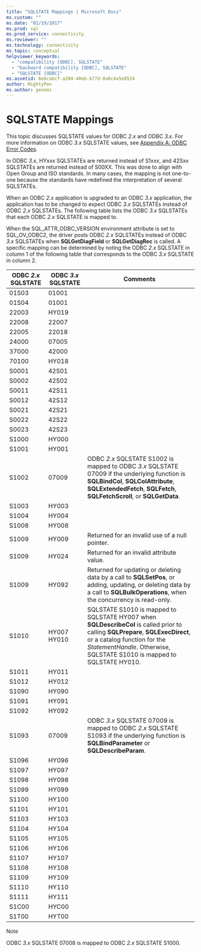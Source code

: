 ```yaml
---
title: "SQLSTATE Mappings | Microsoft Docs"
ms.custom: ""
ms.date: "01/19/2017"
ms.prod: sql
ms.prod_service: connectivity
ms.reviewer: ""
ms.technology: connectivity
ms.topic: conceptual
helpviewer_keywords: 
  - "compatibility [ODBC], SQLSTATE"
  - "backward compatibility [ODBC], SQLSTATE"
  - "SQLSTATE [ODBC]"
ms.assetid: 6e6cabcf-a204-40eb-b77d-8a0c4a5e8524
author: MightyPen
ms.author: genemi
---
```

# SQLSTATE Mappings
This topic discusses SQLSTATE values for ODBC *2.x* and ODBC *3.x*. For more information on ODBC *3.x* SQLSTATE values, see [Appendix A: ODBC Error Codes](../../../odbc/reference/appendixes/appendix-a-odbc-error-codes.md).  
  
 In ODBC *3.x*, HYxxx SQLSTATEs are returned instead of S1xxx, and 42Sxx SQLSTATEs are returned instead of S00XX. This was done to align with Open Group and ISO standards. In many cases, the mapping is not one-to-one because the standards have redefined the interpretation of several SQLSTATEs.  
  
 When an ODBC *2.x* application is upgraded to an ODBC *3.x* application, the application has to be changed to expect ODBC *3.x* SQLSTATEs instead of ODBC *2.x* SQLSTATEs. The following table lists the ODBC *3.x* SQLSTATEs that each ODBC *2.x* SQLSTATE is mapped to.  
  
 When the SQL_ATTR_ODBC_VERSION environment attribute is set to SQL_OV_ODBC2, the driver posts ODBC *2.x* SQLSTATEs instead of ODBC *3.x* SQLSTATEs when **SQLGetDiagField** or **SQLGetDiagRec** is called. A specific mapping can be determined by noting the ODBC *2.x* SQLSTATE in column 1 of the following table that corresponds to the ODBC *3.x* SQLSTATE in column 2.  
  
|ODBC *2.x* SQLSTATE|ODBC *3.x* SQLSTATE|Comments|  
|-------------------------|-------------------------|--------------|  
|01S03|01001||  
|01S04|01001||  
|22003|HY019||  
|22008|22007||  
|22005|22018||  
|24000|07005||  
|37000|42000||  
|70100|HY018||  
|S0001|42S01||  
|S0002|42S02||  
|S0011|42S11||  
|S0012|42S12||  
|S0021|42S21||  
|S0022|42S22||  
|S0023|42S23||  
|S1000|HY000||  
|S1001|HY001||  
|S1002|07009|ODBC *2.x* SQLSTATE S1002 is mapped to ODBC *3.x* SQLSTATE 07009 if the underlying function is **SQLBindCol**, **SQLColAttribute**, **SQLExtendedFetch**, **SQLFetch**, **SQLFetchScroll**, or **SQLGetData**.|  
|S1003|HY003||  
|S1004|HY004||  
|S1008|HY008||  
|S1009|HY009|Returned for an invalid use of a null pointer.|  
|S1009|HY024|Returned for an invalid attribute value.|  
|S1009|HY092|Returned for updating or deleting data by a call to **SQLSetPos**, or adding, updating, or deleting data by a call to **SQLBulkOperations**, when the concurrency is read-only.|  
|S1010|HY007 HY010|SQLSTATE S1010 is mapped to SQLSTATE HY007 when **SQLDescribeCol** is called prior to calling **SQLPrepare**, **SQLExecDirect**, or a catalog function for the *StatementHandle*. Otherwise, SQLSTATE S1010 is mapped to SQLSTATE HY010.|  
|S1011|HY011||  
|S1012|HY012||  
|S1090|HY090||  
|S1091|HY091||  
|S1092|HY092||  
|S1093|07009|ODBC *3.x* SQLSTATE 07009 is mapped to ODBC *2.x* SQLSTATE S1093 if the underlying function is **SQLBindParameter** or **SQLDescribeParam**.|  
|S1096|HY096||  
|S1097|HY097||  
|S1098|HY098||  
|S1099|HY099||  
|S1100|HY100||  
|S1101|HY101||  
|S1103|HY103||  
|S1104|HY104||  
|S1105|HY105||  
|S1106|HY106||  
|S1107|HY107||  
|S1108|HY108||  
|S1109|HY109||  
|S1110|HY110||  
|S1111|HY111||  
|S1C00|HYC00||  
|S1T00|HYT00||  
  
> [!NOTE]  
>  ODBC *3.x* SQLSTATE 07008 is mapped to ODBC *2.x* SQLSTATE S1000.
